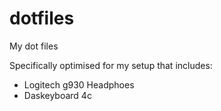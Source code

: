 # dotfiles
My dot files

Specifically optimised for my setup that includes:

* Logitech g930 Headphoes
* Daskeyboard 4c

